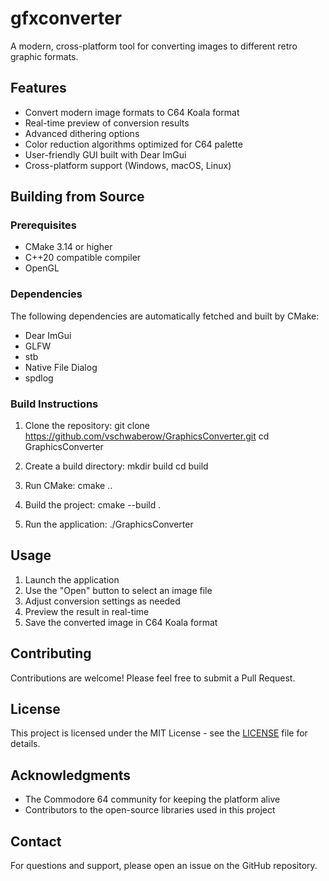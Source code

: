 # gfxconverter

A modern, cross-platform tool for converting images to different retro graphic formats.

## Features

- Convert modern image formats to C64 Koala format
- Real-time preview of conversion results
- Advanced dithering options
- Color reduction algorithms optimized for C64 palette
- User-friendly GUI built with Dear ImGui
- Cross-platform support (Windows, macOS, Linux)

## Building from Source

### Prerequisites

- CMake 3.14 or higher
- C++20 compatible compiler
- OpenGL

### Dependencies

The following dependencies are automatically fetched and built by CMake:

- Dear ImGui
- GLFW
- stb
- Native File Dialog
- spdlog

### Build Instructions

1. Clone the repository:
git clone https://github.com/vschwaberow/GraphicsConverter.git
cd GraphicsConverter

2. Create a build directory:
mkdir build
cd build

3. Run CMake:
cmake ..

4. Build the project:
cmake --build .

5. Run the application:
./GraphicsConverter

## Usage

1. Launch the application
2. Use the "Open" button to select an image file
3. Adjust conversion settings as needed
4. Preview the result in real-time
5. Save the converted image in C64 Koala format

## Contributing

Contributions are welcome! Please feel free to submit a Pull Request.

## License

This project is licensed under the MIT License - see the [LICENSE](LICENSE) file for details.

## Acknowledgments

- The Commodore 64 community for keeping the platform alive
- Contributors to the open-source libraries used in this project

## Contact

For questions and support, please open an issue on the GitHub repository.